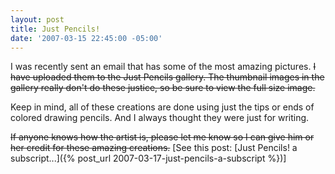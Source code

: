 ```yaml
---
layout: post
title: Just Pencils!
date: '2007-03-15 22:45:00 -05:00'
---
```


I was recently sent an email that has some of the most amazing pictures. ~~I have uploaded them to the Just Pencils gallery. The thumbnail images in the gallery really don't do these justice, so be sure to view the full size image.~~

Keep in mind, all of these creations are done using just the tips or ends of colored drawing pencils. And I always thought they were just for writing.

~~If anyone knows how the artist is, please let me know so I can give him or her credit for these amazing creations.~~ [See this post: [Just Pencils! a subscript...]({% post_url 2007-03-17-just-pencils-a-subscript %})]
